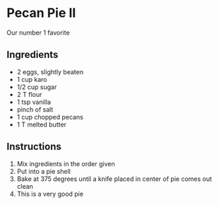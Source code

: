 # Pecan Pie II

Our number 1 favorite

## Ingredients

- 2 eggs, slightly beaten
- 1 cup karo
- 1/2 cup sugar
- 2 T flour
- 1 tsp vanilla
- pinch of salt
- 1 cup chopped pecans
- 1 T melted butter

## Instructions

1. Mix ingredients in the order given
2. Put into a pie shell
3. Bake at 375 degrees until a knife placed in center of pie comes out clean
4. This is a very good pie
